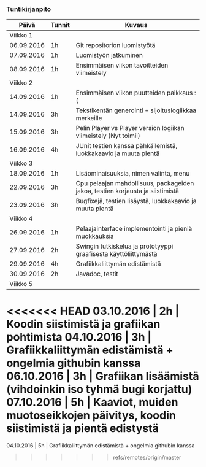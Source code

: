 ﻿### Tuntikirjanpito
Päivä | Tunnit | Kuvaus
--------------- | ----- | ------
Viikko 1||
06.09.2016 | 1h | Git repositorion luomistyötä
07.09.2016 | 1h | Luomistyön jatkuminen
08.09.2016 | 1h | Ensimmäisen viikon tavoitteiden viimeistely
Viikko 2||
14.09.2016 | 1h | Ensimmäisen viikon puutteiden paikkaus :(
14.09.2016 | 3h | Tekstikentän generointi + sijoituslogiikkaa merkeille
15.09.2016 | 3h | Pelin Player vs Player version logiikan viimeistely (Nyt toimii)
16.09.2016 | 4h | JUnit testien kanssa pähkäilemistä, luokkakaavio ja muuta pientä
Viikko 3||
18.09.2016 | 1h | Lisäominaisuuksia, nimen valinta, menu
22.09.2016 | 3h | Cpu pelaajan mahdollisuus, packageiden jakoa, testien korjausta ja siistimistä
23.09.2016 | 3h | Bugfixejä, testien lisäystä, luokkakaavio ja muuta pientä
Viikko 4||
26.09.2016 | 1h | Pelaajainterface implementointi ja pieniä muokkauksia 
27.09.2016 | 2h | Swingin tutkiskelua ja prototyyppi graafisesta käyttöliittymästä
29.09.2016 | 4h | Grafiikkaliittymän edistämistä 
30.09.2016 | 2h | Javadoc, testit
Viikko 5||
<<<<<<< HEAD
03.10.2016 | 2h | Koodin siistimistä ja grafiikan pohtimista
04.10.2016 | 3h | Grafiikkaliittymän edistämistä + ongelmia githubin kanssa
06.10.2016 | 3h | Grafiikan lisäämistä (vihdoinkin iso tyhmä bugi korjattu)
07.10.2016 | 5h | Kaaviot, muiden muotoseikkojen päivitys, koodin siistimistä ja pientä edistystä
=======
04.10.2016 | 5h | Grafiikkaliittymän edistämistä + ongelmia githubin kanssa
>>>>>>> refs/remotes/origin/master
